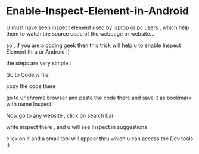 # Enable-Inspect-Element-in-Android

U must have seen inspect element used by laptop or pc users ,
which help them to watch the source code of the webpage or website...

so , if you are a coding geek then this trick will help u to 
enable Inspect Element thru ur Android :)

the steps are very simple :

   Go to Code.js file 


   copy the code there 


   go to ur chrome browser and paste the code there and save it as bookmark with name Inspect 


   Now go to any website , click on search bar 

  write inspect there , and u will see Inspect in suggestions

click on it and a small tool will appear thru which u can access the Dev tools :)


   


   

